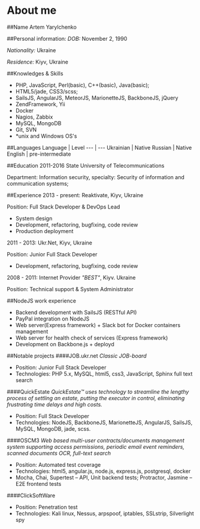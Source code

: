 # About me

##Name
Artem Yarylchenko

##Personal information:
*DOB:* November 2, 1990

*Nationality:* Ukraine

*Residence:* Kiyv, Ukraine

##Knowledges & Skills
- PHP, JavaScript, Perl(basic), C++(basic), Java(basic);
- HTML5/jade, CSS3/scss;
- SailsJS, AngularJS, MeteorJS, MarionetteJS, BackboneJS, jQuery
- ZendFramework, Yii
- Docker
- Nagios, Zabbix
- MySQL, MongoDB
- Git, SVN
- *unix and Windows OS's

##Languages
Language | Level
--- | ---
Ukrainian | Native
Russian | Native
English | pre-intermediate

##Education
2011-2016 State University of Telecommunications

Department: Information security, specialty:  Security of information and communication systems;

##Experience
2013 - present: Reaktivate, Kiyv, Ukraine

Position: Full Stack Developer & DevOps Lead

- System design
- Development, refactoring, bugfixing, code review
- Production deployment

2011 - 2013: Ukr.Net, Kiyv, Ukraine

Position: Junior Full Stack Developer

- Development, refactoring, bugfixing, code review

2008 - 2011: Internet Provider *"BEST"*, Kiyv. Ukraine

Position: Technical support & System Administrator


##NodeJS work experience
- Backend development with SailsJS (RESTful API)
- PayPal integration on NodeJS
- Web server(Express framework) + Slack bot for Docker containers management
- Web server for health check of services (Express framework)
- Development on Backbone.js + deployd 


##Notable projects
####JOB.ukr.net
*Classic JOB-board*

- Position: Junior Full Stack Developer
- Technologies: PHP 5.x, MySQL, html5, css3, JavaScript, Sphinx full text search

####QuickEstate
*QuickEstate™ uses technology to streamline the lengthy process of settling an estate, putting the executor in control, eliminating frustrating time delays and high costs.*

- Position: Full Stack Developer
- Technologies: NodeJS, BackboneJS, MarionetteJS, AngularJS, SailsJS, MySQL, MongoDB, jade, scss.

####OSCM3
*Web based multi-user contracts/documents management system supporting access permissions, periodic email event reminders, scanned documents OCR, full-text search*

- Position: Automated test coverage
- Technologies: html5, angular.js, node.js, express.js, postgresql, docker
- Mocha, Chai, Supertest – API, Unit backend tests; Protractor, Jasmine – E2E frontend tests

####ClickSoftWare

- Position: Penetration test
- Technologies: Kali linux, Nessus, arpspoof, iptables, SSLstrip, Silverlight spy
